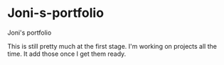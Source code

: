 # Joni-s-portfolio
Joni's portfolio

This is still pretty much at the first stage. I'm working on projects all the time. It add those once I get them ready.
